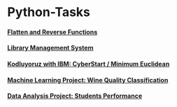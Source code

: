 # Python-Tasks

#### [Flatten and Reverse Functions](https://github.com/muatr/Python-Tasks/blob/main/Flatten-and-Reverse-Functions/flatten_reverse.py)

#### [Library Management System](https://github.com/muatr/Python-Tasks/blob/main/Library-Management-System/library.py)

#### [Kodluyoruz with IBM: CyberStart / Minimum Euclidean](https://github.com/muatr/Python-Tasks/blob/main/Kodluyoruz-with-IBM-CyberStart/euclidean.py)

#### [Machine Learning Project: Wine Quality Classification](https://github.com/muatr/Python-Tasks/tree/main/Machine-Learning-Project)

#### [Data Analysis Project: Students Performance](https://github.com/muatr/Python-Tasks/tree/main/Data-Analysis-Project)
